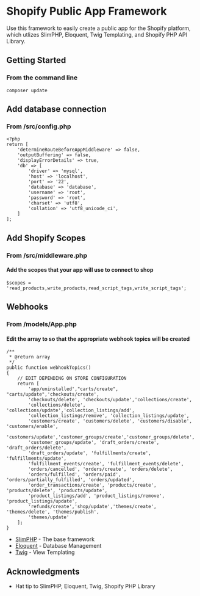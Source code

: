 # Shopify Public App Framework

Use this framework to easily create a public app for the Shopify platform, which utlizes SlimPHP, Eloquent, Twig Templating, and Shopify PHP API Library.

## Getting Started

### From the command line

```
composer update
```

## Add database connection
### From /src/config.php

```
<?php
return [
    'determineRouteBeforeAppMiddleware' => false,
    'outputBuffering' => false,
    'displayErrorDetails' => true,
    'db' => [
        'driver' => 'mysql',
        'host' => 'localhost',
        'port' => '22',
        'database' => 'database',
        'username' => 'root',
        'password' => 'root',
        'charset' => 'utf8',
        'collation' => 'utf8_unicode_ci',
    ]
];
```

## Add Shopify Scopes
### From /src/middleware.php
#### Add the scopes that your app will use to connect to shop
```
$scopes = 'read_products,write_products,read_script_tags,write_script_tags';
```

## Webhooks
### From /models/App.php
#### Edit the array to so that the appropriate webhook topics will be created
```
/**
 * @return array
 */
public function webhookTopics()
{
    // EDIT DEPENDING ON STORE CONFIGURATION
    return [
        'app/uninstalled',"carts/create", "carts/update",'checkouts/create',
        'checkouts/delete', 'checkouts/update','collections/create',
        'collections/delete', 'collections/update','collection_listings/add',
        'collection_listings/remove', 'collection_listings/update',
        'customers/create', 'customers/delete', 'customers/disable', 'customers/enable',
        'customers/update','customer_groups/create','customer_groups/delete',
        'customer_groups/update', 'draft_orders/create', 'draft_orders/delete',
        'draft_orders/update', 'fulfillments/create', 'fulfillments/update',
        'fulfillment_events/create', 'fulfillment_events/delete',
        'orders/cancelled', 'orders/create', 'orders/delete',
        'orders/fulfilled', 'orders/paid', 'orders/partially_fulfilled', 'orders/updated',
        'order_transactions/create', 'products/create', 'products/delete', 'products/update',
        'product_listings/add', 'product_listings/remove', 'product_listings/update',
        'refunds/create','shop/update','themes/create', 'themes/delete', 'themes/publish',
        'themes/update'
    ];
}
```

* [SlimPHP](https://www.slimframework.com/) - The base framework
* [Eloquent](https://laravel.com/docs/5.5/eloquent) - Database Management
* [Twig](https://twig.symfony.com/doc/2.x/) - View Templating

## Acknowledgments

* Hat tip to SlimPHP, Eloquent, Twig, Shopify PHP Library
